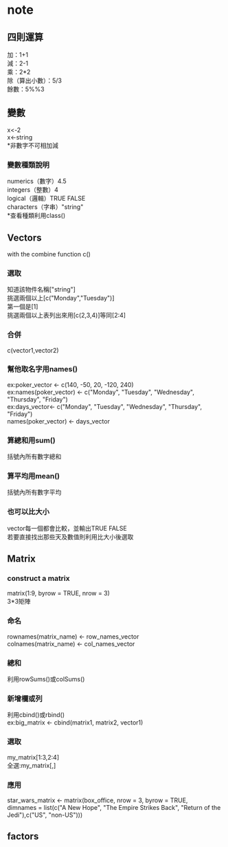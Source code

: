 # note
## 四則運算<br />
加：1+1<br />
減：2-1<br />
乘：2*2<br />
除（算出小數）：5/3<br />
餘數：5%%3<br />
## 變數<br />
x<-2<br />
x<-string<br />
*非數字不可相加減<br />
### 變數種類說明<br />
numerics（數字）4.5<br />
integers（整數）4<br />
logical（邏輯）TRUE FALSE<br />
characters（字串）"string"<br />
*查看種類利用class()<br />
## Vectors<br />
with the combine function c()<br />
### 選取<br />
知道該物件名稱["string"]<br />
挑選兩個以上[c("Monday","Tuesday")]<br />
第一個是[1]<br />
挑選兩個以上表列出來用[c(2,3,4)]等同[2:4]<br />
### 合併<br />
c(vector1,vector2)<br />
### 幫他取名字用names()<br />
ex:poker_vector <- c(140, -50, 20, -120, 240)<br />
ex:names(poker_vector) <- c("Monday", "Tuesday", "Wednesday", "Thursday", "Friday")<br />
ex:days_vector<- c("Monday", "Tuesday", "Wednesday", "Thursday", "Friday")<br />
      names(poker_vector) <-   days_vector<br />
### 算總和用sum()<br />
括號內所有數字總和<br />
### 算平均用mean()<br />
括號內所有數字平均<br />
### 也可以比大小<br />
vector每一個都會比較，並輸出TRUE FALSE<br />
若要直接找出那些天及數值則利用比大小後選取<br />
## Matrix<br />
### construct a matrix<br />
matrix(1:9, byrow = TRUE, nrow = 3)<br />
3*3矩陣<br />
### 命名<br />
rownames(matrix_name) <- row_names_vector<br />
colnames(matrix_name) <- col_names_vector<br />
### 總和<br />
利用rowSums()或colSums()<br />
### 新增欄或列<br />
利用cbind()或rbind()<br />
ex:big_matrix <- cbind(matrix1, matrix2, vector1)<br />
### 選取<br />
my_matrix[1:3,2:4]<br />
全選:my_matrix[,]<br />
### 應用<br />
star_wars_matrix <- matrix(box_office, nrow = 3, byrow = TRUE,<br />
dimnames = list(c("A New Hope", "The Empire Strikes Back", "Return of the Jedi"),c("US", "non-US")))<br />
## factors<br />

